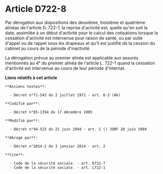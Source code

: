 # Article D722-8

Par dérogation aux dispositions des deuxième, troisième et quatrième alinéas de l'article D. 722-7, la reprise d'activité
est, quelle qu'en soit la date, assimilée à un début d'activité pour le calcul des cotisations lorsque la cessation
d'activité est intervenue pour raison de santé, ou par suite d'appel ou de rappel sous les drapeaux et qu'il est justifié de
la cession du cabinet au cours de la période d'inactivité. 

La dérogation prévue au premier alinéa est applicable aux assurés mentionnés au 4° du premier alinéa de l'article L. 722-1
quand la cessation d'activité est intervenue au cours de leur période d'internat.

**Liens relatifs à cet article**

	**Anciens textes**:

	  - Décret n°71-543 du 2 juillet 1971 - art. 6-3 (Ab)

	**Codifié par**:

	  - Décret n°85-1354 du 17 décembre 1985

	**Modifié par**:

	  - Décret n°94-523 du 21 juin 1994 - art. 1 () JORF 28 juin 1994

	**Abrogé par**:

	  - Décret n°2014-2 du 3 janvier 2014 - art. 2

	**Cite**:

	  - Code de la sécurité sociale. - art. D722-7
	  - Code de la sécurité sociale. - art. L722-1
